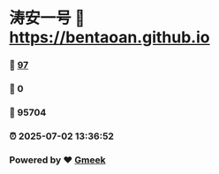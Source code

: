 # 涛安一号 :link: https://bentaoan.github.io 
### :page_facing_up: [97](https://bentaoan.github.io/tag.html) 
### :speech_balloon: 0 
### :hibiscus: 95704 
### :alarm_clock: 2025-07-02 13:36:52 
### Powered by :heart: [Gmeek](https://github.com/Meekdai/Gmeek)
